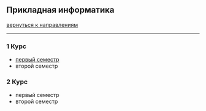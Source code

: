 ## Прикладная информатика
[вернуться к направлениям](../README.md)
***
### 1 Курс
+ [первый семестр](pi-1-1.md)
+ второй семестр

### 2 Курс
+ первый семестр
+ второй семестр